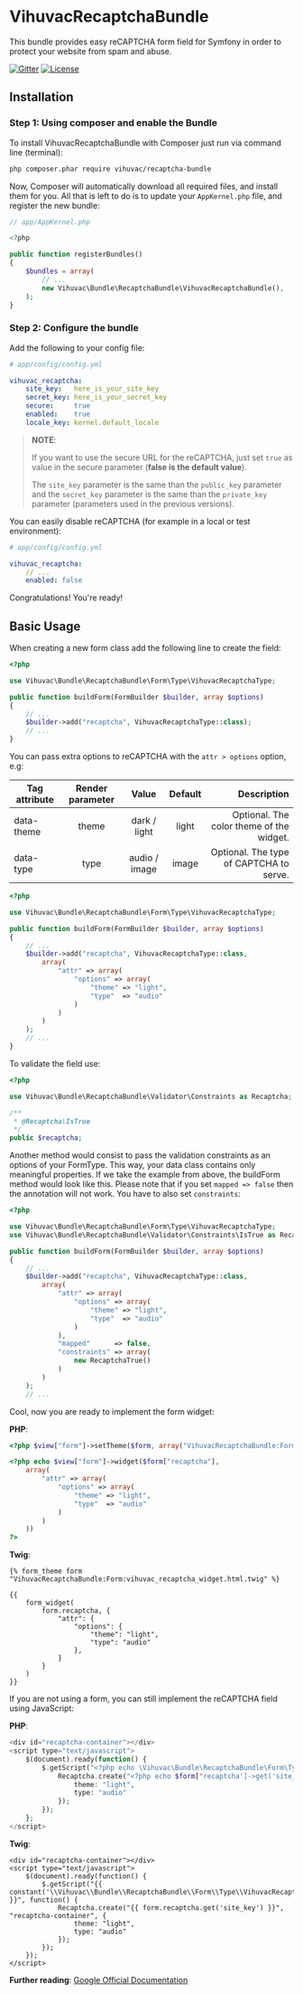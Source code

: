 VihuvacRecaptchaBundle
======================

This bundle provides easy reCAPTCHA form field for Symfony in order to protect your website from spam and abuse.

[![Gitter](https://badges.gitter.im/vihuvac/blueimp-file-uploader-express.svg)](https://gitter.im/vihuvac/blueimp-file-uploader-express?utm_source=badge&utm_medium=badge&utm_campaign=pr-badge) [![License](http://tools.vihuvac.com/images/collection/git-docs/license-mit.svg)](https://github.com/vihuvac/recaptcha-bundle/blob/master/LICENSE)

## Installation

### Step 1: Using composer and enable the Bundle

To install VihuvacRecaptchaBundle with Composer just run via command line (terminal):

```bash
php composer.phar require vihuvac/recaptcha-bundle
```

Now, Composer will automatically download all required files, and install them for you. All that is left to do is to update your ```AppKernel.php``` file, and register the new bundle:

``` php
// app/AppKernel.php

<?php

public function registerBundles()
{
    $bundles = array(
        // ...
        new Vihuvac\Bundle\RecaptchaBundle\VihuvacRecaptchaBundle(),
    );
}
```

### Step 2: Configure the bundle

Add the following to your config file:

``` yaml
# app/config/config.yml

vihuvac_recaptcha:
    site_key:   here_is_your_site_key
    secret_key: here_is_your_secret_key
    secure:     true
    enabled:    true
    locale_key: kernel.default_locale
```

> **NOTE**:
>
> If you want to use the secure URL for the reCAPTCHA, just set ```true``` as value in the secure parameter (__false is the default value__).
>
> The ```site_key``` parameter is the same than the ```public_key``` parameter and the ```secret_key``` parameter is the same than the ```private_key``` parameter (parameters used in the previous versions).

You can easily disable reCAPTCHA (for example in a local or test environment):

``` yaml
# app/config/config.yml

vihuvac_recaptcha:
    // ...
    enabled: false
```

Congratulations! You're ready!

## Basic Usage

When creating a new form class add the following line to create the field:

``` php
<?php

use Vihuvac\Bundle\RecaptchaBundle\Form\Type\VihuvacRecaptchaType;

public function buildForm(FormBuilder $builder, array $options)
{
    // ...
    $builder->add("recaptcha", VihuvacRecaptchaType::class);
    // ...
}
```

You can pass extra options to reCAPTCHA with the ```attr > options``` option, e.g:

| Tag attribute | Render parameter |     Value     | Default |                Description               |
| ------------- | :--------------: | :-----------: | :-----: | ---------------------------------------: |
| data-theme    | theme            | dark / light  | light   | Optional. The color theme of the widget. |
| data-type     | type             | audio / image | image   | Optional. The type of CAPTCHA to serve.  |

``` php
<?php

use Vihuvac\Bundle\RecaptchaBundle\Form\Type\VihuvacRecaptchaType;

public function buildForm(FormBuilder $builder, array $options)
{
    // ...
    $builder->add("recaptcha", VihuvacRecaptchaType::class,
        array(
            "attr" => array(
                "options" => array(
                    "theme" => "light",
                    "type"  => "audio"
                )
            )
        )
    );
    // ...
}
```

To validate the field use:

``` php
<?php

use Vihuvac\Bundle\RecaptchaBundle\Validator\Constraints as Recaptcha;

/**
 * @Recaptcha\IsTrue
 */
public $recaptcha;
```

Another method would consist to pass the validation constraints as an options of your FormType. This way, your data class contains only meaningful properties.
If we take the example from above, the buildForm method would look like this.
Please note that if you set ```mapped => false``` then the annotation will not work. You have to also set ```constraints```:

``` php
<?php

use Vihuvac\Bundle\RecaptchaBundle\Form\Type\VihuvacRecaptchaType;
use Vihuvac\Bundle\RecaptchaBundle\Validator\Constraints\IsTrue as RecaptchaTrue;

public function buildForm(FormBuilder $builder, array $options)
{
    // ...
    $builder->add("recaptcha", VihuvacRecaptchaType::class,
        array(
            "attr" => array(
                "options" => array(
                    "theme" => "light",
                    "type"  => "audio"
                )
            ),
            "mapped"      => false,
            "constraints" => array(
                new RecaptchaTrue()
            )
        )
    );
    // ...
```


Cool, now you are ready to implement the form widget:

**PHP**:

``` php
<?php $view["form"]->setTheme($form, array("VihuvacRecaptchaBundle:Form")) ?>

<?php echo $view["form"]->widget($form["recaptcha"],
    array(
        "attr" => array(
            "options" => array(
                "theme" => "light",
                "type"  => "audio"
            )
        )
    ))
?>
```

**Twig**:

``` jinja
{% form_theme form "VihuvacRecaptchaBundle:Form:vihuvac_recaptcha_widget.html.twig" %}

{{
    form_widget(
        form.recaptcha, {
            "attr": {
                "options": {
                    "theme": "light",
                    "type": "audio"
                },
            }
        }
    )
}}
```

If you are not using a form, you can still implement the reCAPTCHA field
using JavaScript:

**PHP**:

``` php
<div id="recaptcha-container"></div>
<script type="text/javascript">
    $(document).ready(function() {
        $.getScript("<?php echo \Vihuvac\Bundle\RecaptchaBundle\Form\Type\VihuvacRecaptchaType::RECAPTCHA_API_JS_SERVER ?>", function() {
            Recaptcha.create("<?php echo $form['recaptcha']->get('site_key') ?>", "recaptcha-container", {
                theme: "light",
                type: "audio"
            });
        });
    };
</script>
```

**Twig**:

``` jinja
<div id="recaptcha-container"></div>
<script type="text/javascript">
    $(document).ready(function() {
        $.getScript("{{ constant('\\Vihuvac\\Bundle\\RecaptchaBundle\\Form\\Type\\VihuvacRecaptchaType::RECAPTCHA_API_JS_SERVER') }}", function() {
            Recaptcha.create("{{ form.recaptcha.get('site_key') }}", "recaptcha-container", {
                theme: "light",
                type: "audio"
            });
        });
    });
</script>
```

**Further reading**: [Google Official Documentation](https://developers.google.com/recaptcha/docs/start)
